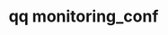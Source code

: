 ---
category: monitoring
command: monitoring_conf
keywords: qq, qq_cli, monitoring_conf
optional_options: []
permalink: /qq-cli-command-guide/monitoring/monitoring_conf.html
positional_options: []
sidebar: qq_cli_command_reference_sidebar
summary: This section explains how to use the <code>qq monitoring_conf</code> command.
synopsis: Get monitoring configuration.
title: qq monitoring_conf
usage: qq monitoring_conf [-h]
zendesk_source: qq CLI Command Guide

---
